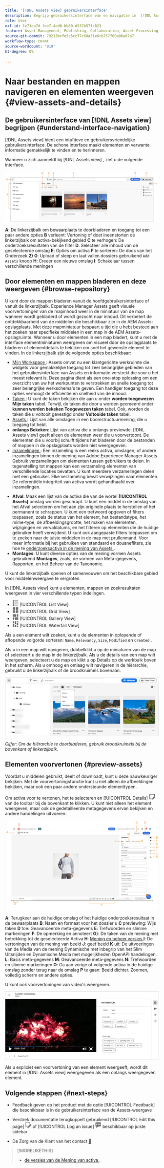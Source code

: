 ```yaml
---
title: '[!DNL Assets view] gebruikersinterface'
description: Begrijp gebruikersinterface van en navigatie in  [!DNL Assets view].
role: User
exl-id: 1e71ea7d-fee7-4ed0-bb80-d537b57fc823
feature: Asset Management, Publishing, Collaboration, Asset Processing
source-git-commit: 79213bcfe5c5ccf7c60a31e6cb757f60a0ba87a7
workflow-type: tm+mt
source-wordcount: '919'
ht-degree: 0%

---
```


# Naar bestanden en mappen navigeren en elementen weergeven {#view-assets-and-details}

<!-- TBD: Give screenshots of all views with many assets. Zoom out to showcase how the thumbnails/tiles flow on the UI in different views. -->

<!-- TBD: The options in left sidebar may change. Shared with me and Shared by me are missing for now. Update this section as UI is updated. -->

## De gebruikersinterface van [!DNL Assets view] begrijpen {#understand-interface-navigation}

[!DNL Assets view] biedt een intuïtieve en gebruikersvriendelijke gebruikersinterface. De schone interface maakt elementen en verwante informatie gemakkelijk te vinden en te herinneren.

Wanneer u zich aanmeldt bij [!DNL Assets view] , ziet u de volgende interface.

![[!DNL Assets view] gebruikersinterface ](assets/assets-view-interface.png)

**A**: De linkerzijbalk om bewaarplaats te doorbladeren en toegang tot een paar andere opties **B** verleent: Vertoning of doet ineenstorten de linkerzijbalk om activa-bekijkend gebied **C** te verhogen: De onderzoeksresultaten van de filter **D**: Selecteer alle inhoud van de geselecteerde omslag **E**: Opties om activa **F** te sorteren: De doos van het Onderzoek **2&rbrace; G**: Upload of sleep en laat vallen dossiers gebruikend `Add Assets` knoop **H**: Creeer een nieuwe omslag **I**: Schakelaar tussen verschillende meningen

<!-- TBD: Need an embedded video here with narration. It has to be hosted on MPC to be embeddable. -->

## Door elementen en mappen bladeren en deze weergeven {#browse-repository}

U kunt door de mappen bladeren vanuit de hoofdgebruikersinterface of vanuit de linkerzijbalk. Experience Manager Assets geeft visuele voorvertoningen van de mapinhoud weer in de miniatuur van de map wanneer wordt gebladerd of wordt gezocht naar inhoud. Dit verbetert de ontdekkbaarheid van de middelen die beschikbaar zijn in de AEM Assets-opslagplaats. Met deze mapminiatuur bespaart u tijd die u hebt besteed aan het zoeken naar specifieke middelen in een map in de AEM Assets-opslagruimte.
Wanneer u door elementen in een map bladert, kunt u met de interface elementminiaturen weergeven om visueel door de opslagplaats te bladeren of elementdetails te bekijken om snel het gewenste element te vinden. In de linkerzijbalk zijn de volgende opties beschikbaar:

* [ Mijn Workspace ](/help/assets/my-workspace-assets-view.md): Assets omvat nu een klantgerichte werkruimte die widgets voor gemakkelijke toegang tot zeer belangrijke gebieden van het gebruikersinterface van Assets en informatie verstrekt die voor u het meest relevant is. Deze pagina dient als een one-stop oplossing om een overzicht van uw het werkpunten te verstrekken en snelle toegang tot zeer belangrijke werkschema&#39;s te geven. Een handiger toegang tot deze opties verhoogt de efficiëntie en snelheid van de inhoud.
* [ Taken ](/help/assets/my-workspace-assets-view.md): U kunt de taken bekijken die aan u onder **worden toegewezen Mijn taken** tabel. Terwijl, de taken die door u worden gecreeerd onder **kunnen worden bekeken Toegewezen taken** tabel. Ook, worden de taken die u voltooit gevestigd onder **Voltooide taken** tabel.
* [ Assets ](/help/assets/manage-organize-assets-view.md): Lijst van alle omslagen in een boomstructuurmening, die u toegang tot hebt.
* **onlangs Bekeken**: Lijst van activa die u onlangs previewde. [!DNL Assets view] geeft alleen de elementen weer die u voorvertoont. De elementen die u voorbij schuift tijdens het bladeren door de bestanden of mappen in de opslagplaats worden niet weergegeven.
* [ Inzamelingen ](/help/assets/manage-collections-assets-view.md): Een inzameling is een reeks activa, omslagen, of andere inzamelingen binnen de mening van Adobe Experience Manager Assets. Gebruik verzamelingen om elementen tussen gebruikers te delen. In tegenstelling tot mappen kan een verzameling elementen van verschillende locaties bevatten. U kunt meerdere verzamelingen delen met een gebruiker. Elke verzameling bevat verwijzingen naar elementen. De referentiële integriteit van activa wordt gehandhaafd over inzamelingen.

<!--

* [Insights](/help/assets/manage-reports-assets-view.md#view-live-statistics): In [!DNL Assets view], you can view real-time insights on your dashboard. Assets view enables you to view real-time data for your Assets view environment with the Insights dashboard. You can view real-time event metrics during the last 30 days or for the last 12 months. 

-->
* **Afval**: Maak een lijst van de activa die van de wortel **[!UICONTROL Assets]** omslag worden geschrapt. U kunt een middel in de omslag van het Afval selecteren om het aan zijn originele plaats te herstellen of het permanent te schrappen. U kunt een trefwoord opgeven of filters toepassen, zoals de status van het element, het bestandstype, het mime-type, de afbeeldingsgrootte, het maken van elementen, wijzigingen en vervaldatums, en het filteren op elementen die de huidige gebruiker heeft verwijderd. U kunt ook aangepaste filters toepassen om te zoeken naar de juiste middelen in de map met prullenmand. Voor meer informatie bij het gebruiken van standaard en douanefilters, zie hoe te [ onderzoeksactiva in de mening van Assets ](/help/assets/search-assets-view.md).
* **Montages**: U kunt diverse opties van de mening vormen Assets gebruikend **Montages**, zoals, de vormen van Meta-gegevens, Rapporten, en het Beheer van de Taxonomie.

<!-- TBD: Not sure if we want to publish these right now. CC Libs are beta as per Greg.
* **Libraries**: Access to [!DNL Adobe Creative Cloud Team] (CCT) Libraries view. This view is visible only if the user is entitled to CCT Libraries.
-->

<!-- TBD: My Work Space shows task inbox and it is not visible on AEM Cloud Demos as of now. It is the source of truth server hence not documenting My Work Space option for now.
-->

U kunt de linkerzijbalk openen of samenvouwen om het beschikbare gebied voor middelenweergave te vergroten.

In [!DNL Assets view] kunt u elementen, mappen en zoekresultaten weergeven in vier verschillende typen indelingen.

* ![ pictogram van de lijstmening ](assets/do-not-localize/list-view.png) [!UICONTROL List View]
* ![ pictogram van de netmening ](assets/do-not-localize/grid-view.png) [!UICONTROL Grid View]
* ![ pictogram van de galeriemening ](assets/do-not-localize/gallery-view.png) [!UICONTROL Gallery View]
* ![ pictogram van de watervalmening ](assets/do-not-localize/waterfall-view.png) [!UICONTROL Waterfall View]

Als u een element wilt zoeken, kunt u de elementen in oplopende of aflopende volgorde sorteren: `Name`, `Relevancy`, `Size`, `Modified` en `Created` .

Als u in een map wilt navigeren, dubbelklikt u op de miniaturen van de map of selecteert u de map in de linkerzijbalk. Als u de details van een map wilt weergeven, selecteert u de map en klikt u op Details op de werkbalk boven in het scherm. Als u omhoog en omlaag wilt navigeren in de hiërarchie, gebruikt u de linkerzijbalk of de broodkruimels bovenaan.

![ doorbladert omslagen ](assets/browsing-folders.png)

*Cijfer: Om de hiërarchie te doorbladeren, gebruik broodkruimels bij de bovenkant of linkerzijbalk.*

## Elementen voorvertonen {#preview-assets}

Voordat u middelen gebruikt, deelt of downloadt, kunt u deze nauwkeuriger bekijken. Met de voorvertoningsfunctie kunt u niet alleen de afbeeldingen bekijken, maar ook een paar andere ondersteunde elementtypen.

Om activa voor te vertonen, het te selecteren en [!UICONTROL Details] ![ detailspictogram ](assets/do-not-localize/edit-in-icon.png) van de toolbar bij de bovenkant te klikken. U kunt niet alleen het element weergeven, maar ook de gedetailleerde metagegevens ervan bekijken en andere handelingen uitvoeren.

![ Voorproef een activa ](/help/assets/assets/navigate-file-folder-dm.png)

**A**: Terugkeer aan de huidige omslag of het huidige onderzoeksresultaat in de bewaarplaats **B**: Naam en formaat voor het dossier u **C** previewing: Wijs taken **D** toe: Geavanceerde meta-gegevens **E**: Trefwoorden en slimme markeringen **F**: De opmerking en annoteert **G**&rbrace;: De taken van de mening met betrekking tot de geselecteerde Activa **H**: [ Mening en beheer versies ](/help/assets/manage-organize-assets-view.md#versions-of-assets) **I**: De vertoningen van de mening van beeld **J**: geef beeld **K** uit: De uitvoeringen van de Media van de mening Dynamische met inbegrip van het Slim Uitsnijden en Dynamische Media met mogelijkheden OpenAPI handelingen. **L**: Basis meta-gegevens **M**: Geavanceerde meta-gegevens **N**: Trefwoorden en slimme markeringen **O**: Ga aan vorige of volgende activa in de huidige omslag zonder terug naar de omslag **P** te gaan: Beeld dichter. Zoomen, volledig scherm en andere opties.

U kunt ook voorvertoningen van video&#39;s weergeven.

![ Videovoorproef ](assets/preview-video.png)

Als u expliciet een voorvertoning van een element weergeeft, wordt dit element in [!DNL Assets view] weergegeven als een onlangs weergegeven element.

<!-- TBD: Describe the options.

Explicitly previewed assets are displayed as recently viewed assets. Give screenshot of this.
Other use cases after previewing.
-->

## Volgende stappen {#next-steps}

* Feedback geven op het product met de optie [!UICONTROL Feedback] die beschikbaar is in de gebruikersinterface van de Assets-weergave

* Verstrek documentatie terugkoppelt gebruikend [!UICONTROL Edit this page] ![ uitgeeft de pagina ](assets/do-not-localize/edit-page.png) of [!UICONTROL Log an issue] ![ creeer een kwestie GitHub ](assets/do-not-localize/github-issue.png) beschikbaar op juiste sidebar

* De Zorg van de Klant van het contact [&#128279;](https://experienceleague.adobe.com/?support-solution=General#support)

>[!MORELIKETHIS]
>
>* [ de versies van de Mening van activa ](/help/assets/manage-organize-assets-view.md#view-versions).
